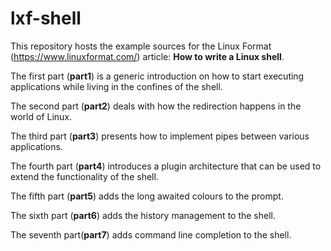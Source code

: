 # lxf-shell

This repository hosts the example sources for the Linux Format (https://www.linuxformat.com/) article: **How to write a Linux shell**.

The first part (**part1**) is a generic introduction on how to start executing applications while living in the confines of the shell. 

The second part (**part2**) deals with how the redirection happens in the world of Linux.

The third part (**part3**) presents how to implement pipes between various applications.

The fourth part (**part4**) introduces a plugin architecture that can be used to extend the functionality of the shell.

The fifth part (**part5**) adds the long awaited colours to the prompt.

The sixth part (**part6**) adds the history management to the shell.

The seventh part(**part7**) adds command line completion to the shell.
